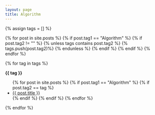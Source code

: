 ```yaml
---
layout: page
title: Algorithm
---
```


{% assign tags = [] %}

{% for post in site.posts %}
  {% if post.tag1 == "Algorithm" %}
  {% if post.tag2 != "" %}
  {% unless tags contains post.tag2 %}
    {% tags.push(post.tag2)%}
  {% endunless %}
  {% endif %}
  {% endif %}
{% endfor %}

{% for tag in tags %}
<p id="{{ tag | slugify }}"><b>{{ tag }}</b></p>
<ul>
  {% for post in site.posts %}
  {% if post.tag1 == "Algorithm" %}
  {% if post.tag2 == tag %}
  <li>
      <a href="{{ post.url }}">
        {{ post.title }}
      </a>
  </li>
  {% endif %}
  {% endif %}
  {% endfor %}
</ul>

{% endfor %}
